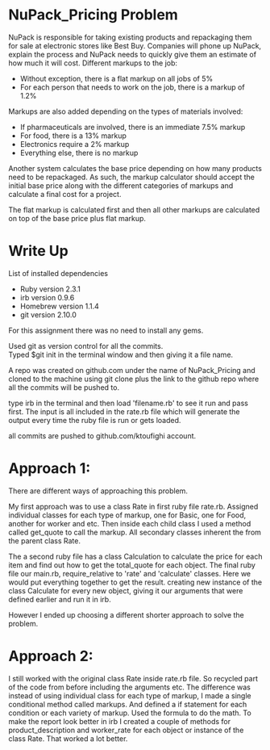 # NuPack_Pricing Problem
NuPack is responsible for taking existing products and repackaging them for sale at electronic stores like Best Buy. Companies will phone up NuPack, explain the process and NuPack needs to quickly give them an estimate of how much it will cost. Different markups to the job:

* Without exception, there is a flat markup on all jobs of 5%
* For each person that needs to work on the job, there is a markup of 1.2%

Markups are also added depending on the types of materials involved:

* If pharmaceuticals are involved, there is an immediate 7.5% markup
* For food, there is a 13% markup
* Electronics require a 2% markup
* Everything else, there is no markup

Another system calculates the base price depending on how many products need to be repackaged. As such, the markup calculator should accept the initial base price along with the different categories of markups and calculate a final cost for a project.

The flat markup is calculated first and then all other markups are calculated on top of the base price plus flat markup.

# Write Up
List of installed dependencies
* Ruby version 2.3.1
* irb version 0.9.6
* Homebrew version 1.1.4
* git version 2.10.0

For this assignment there was no need to install any gems.

Used git as version control for all the commits.  
Typed $git init in the terminal window and then giving it a file name.

A repo was created on github.com under the name of NuPack_Pricing and cloned to the machine using git clone plus the link to the github repo where all the commits will be pushed to.

type irb in the terminal and then load 'filename.rb' to see it run and pass first. The input is all included in the rate.rb file which will generate the output every time the ruby file is run or gets loaded.

all commits are pushed to github.com/ktoufighi account.

# Approach 1:
There are different ways of approaching this problem.

My first approach was to use a class Rate in first ruby file rate.rb. Assigned individual classes for each type of markup, one for Basic, one for Food, another for worker and etc. Then inside each child class I used a method called get_quote to call the markup. All secondary classes inherent the from the parent class Rate.

The a second ruby file has a class Calculation to calculate the price for each item and find out how to get the total_quote for each object. The final ruby file our main.rb, require_relative to 'rate' and 'calculate' classes. Here we would put everything together to get the result. creating new instance of the class Calculate for every new object, giving it our arguments that were defined earlier and run it in irb.

However I ended up choosing a different shorter approach to solve the problem.

# Approach 2:
I still worked with the original class Rate inside rate.rb file. So recycled part of the code from before including the arguments etc.
The difference was instead of using individual class for each type of markup, I made a single conditional method called markups. And defined a if statement for each condition or each variety of markup. Used the formula to do the math. To make the report look better in irb I created a couple of methods for product_description and worker_rate for each object or instance of the class Rate. That worked a lot better.

